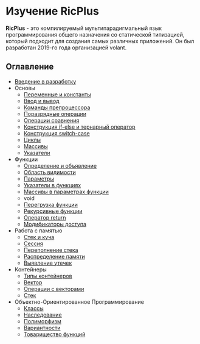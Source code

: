 # Изучение RicPlus

**RicPlus** - это компилируемый мультипарадигмальный язык программирования общего назначения со статической типизацией, который подходит для создания самых различных приложений. Он был разработан 2019-го года организацией volant.

## Оглавление
- [Введение в разработку](./0.0.md)
- Основы
    - [Переменные и константы](./1.0.md)
    - [Ввод и вывод](./1.1.md)
    - [Команды препроцессора](./1.2.md)
    - [Поразрядные операции](./1.3.md)
    - [Операции сравнения](./1.4.md)
    - [Конструкция if-else и тернарный оператор](./1.5.md)
    - [Конструкция switch-case](./1.6.md)
    - [Циклы](./1.7.md)
    - [Массивы](./1.8.md)
    - [Указатели](./1.9.md)
- Функции
    - [Определение и объявление](./2.0.md)
    - [Область видимости](./2.1.md)
    - [Параметры](./2.2.md)
    - [Указатели в функциях](./2.3.md)
    - [Массивы в параметрах функции](./2.4.md)
    - void
    - [Перегрузка функции](./2.6.md)
    - [Рекурсивные функции](./2.7.md)
    - [Оператор return](./2.8.md)
    - [Модификаторы доступа](./2.9.md)
- Работа с памятью
    - [Стек и куча](./3.0.md)
    - [Сессия](./3.1.md)
    - [Переполнение стека](./3.2.md)
    - [Распределение памяти](./3.3.md)
    - [Выявление утечек](./3.4.md)
- Контейнеры
    - [Типы контейнеров](4.0.md)
    - [Вектор](4.1.md)
    - [Операции с векторами](4.2.md)
    - [Стек](4.3.md)
- Объектно-Ориентированное Программирование
    - [Классы](5.0.md)
    - [Наследование](5.1.md)
    - [Полиморфизм](5.2.md)
    - [Вариантности](5.3.md)
    - [Товарищество функций](5.4.md)
